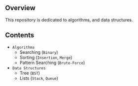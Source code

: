 ## Overview

This repository is  dedicated to algorithms, and data structures.<br/> 

## Contents

- `Algorithms`
   - Searching (`Binary`)
   - Sorting (`Insertion`, `Merge`)
   - Pattern Searching (`Brute-Force`)
- `Data Structures`
   - Tree (`BST`)
   - Lists (`Stack`, `Queue`)

